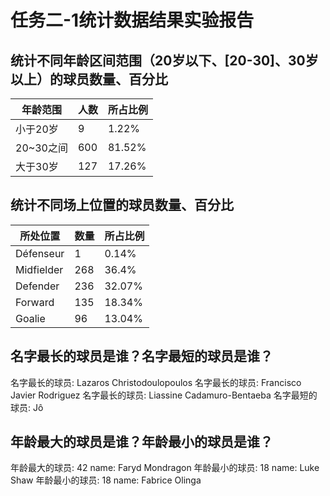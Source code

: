 # 任务二-1统计数据结果实验报告

## 统计不同年龄区间范围（20岁以下、[20-30]、30岁以上）的球员数量、百分比

| 年龄范围  | 人数 | 所占比例 |
| --------- | ---- | -------- |
| 小于20岁  | 9    | 1\.22%   |
| 20~30之间 | 600  | 81\.52%  |
| 大于30岁  | 127  | 17\.26%  |

## 统计不同场上位置的球员数量、百分比
| 所处位置   | 数量 | 所占比例 |
| ---------- | ---- | -------- |
| Défenseur  | 1    | 0\.14%   |
| Midfielder | 268  | 36\.4%   |
| Defender   | 236  | 32\.07%  |
| Forward    | 135  | 18\.34%  |
| Goalie     | 96   | 13\.04%  |


## 名字最长的球员是谁？名字最短的球员是谁？
 名字最长的球员:         Lazaros Christodoulopoulos
 名字最长的球员:         Francisco Javier Rodriguez
 名字最长的球员:         Liassine Cadamuro-Bentaeba
 名字最短的球员:         Jô

## 年龄最大的球员是谁？年龄最小的球员是谁？
年龄最大的球员: 42       name: Faryd Mondragon
年龄最小的球员: 18       name: Luke Shaw
年龄最小的球员: 18       name: Fabrice Olinga
